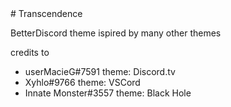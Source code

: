 <link rel="stylesheet" href="https://hootsdev.github.io/css/base.css">
# Transcendence

BetterDiscord theme ispired by many other themes

credits to

- userMacieG#7591 theme: Discord.tv
- Xyhlo#9766 theme: VSCord
- Innate Monster#3557 theme: Black Hole
